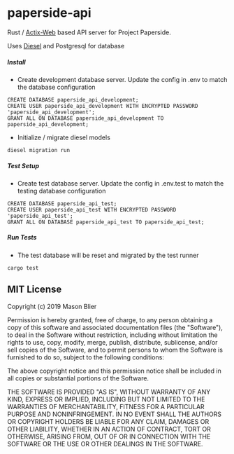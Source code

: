 paperside-api
===

Rust / [Actix-Web](https://github.com/actix/actix-web) based API server for Project Paperside.

Uses [Diesel](https://github.com/diesel-rs/diesel) and Postgresql for database


##### Install

- Create development database server. Update the config in .env to match the database configuration

```
CREATE DATABASE paperside_api_development;
CREATE USER paperside_api_development WITH ENCRYPTED PASSWORD 'paperside_api_development';
GRANT ALL ON DATABASE paperside_api_development TO paperside_api_development;
```

- Initialize / migrate diesel models

```
diesel migration run
```


##### Test Setup

- Create test database server. Update the config in .env.test to match the testing database configuration

```
CREATE DATABASE paperside_api_test;
CREATE USER paperside_api_test WITH ENCRYPTED PASSWORD 'paperside_api_test';
GRANT ALL ON DATABASE paperside_api_test TO paperside_api_test;
```

##### Run Tests

- The test database will be reset and migrated by the test runner

```
cargo test
```


MIT License
---
Copyright (c) 2019 Mason Blier

Permission is hereby granted, free of charge, to any person obtaining a copy of this software and associated documentation files (the "Software"), to deal in the Software without restriction, including without limitation the rights to use, copy, modify, merge, publish, distribute, sublicense, and/or sell copies of the Software, and to permit persons to whom the Software is furnished to do so, subject to the following conditions:

The above copyright notice and this permission notice shall be included in all copies or substantial portions of the Software.

THE SOFTWARE IS PROVIDED "AS IS", WITHOUT WARRANTY OF ANY KIND, EXPRESS OR IMPLIED, INCLUDING BUT NOT LIMITED TO THE WARRANTIES OF MERCHANTABILITY, FITNESS FOR A PARTICULAR PURPOSE AND NONINFRINGEMENT. IN NO EVENT SHALL THE AUTHORS OR COPYRIGHT HOLDERS BE LIABLE FOR ANY CLAIM, DAMAGES OR OTHER LIABILITY, WHETHER IN AN ACTION OF CONTRACT, TORT OR OTHERWISE, ARISING FROM, OUT OF OR IN CONNECTION WITH THE SOFTWARE OR THE USE OR OTHER DEALINGS IN THE SOFTWARE.
